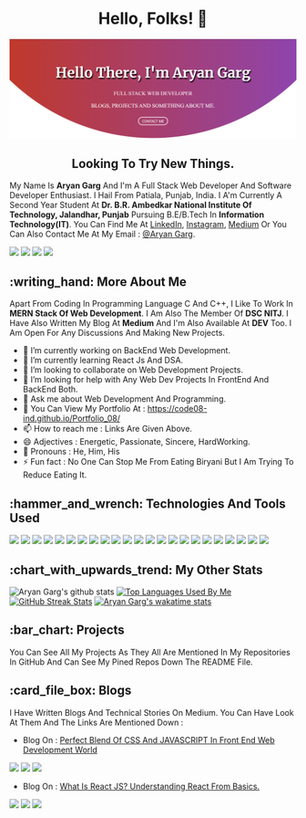 <h1 align="center">Hello, Folks! 👋</h1>

[![Header](https://github.com/code08-ind/pic_github/blob/master/github.PNG "Aryan Garg")](https://code08-ind.github.io/Portfolio_08/)

<h2 align="center">Looking To Try New Things.</h2>

My Name Is **Aryan Garg** And I'm A Full Stack Web Developer And Software Developer Enthusiast. I Hail From Patiala, Punjab, India. I A'm Currently A Second Year Student At **Dr. B.R. Ambedkar National Institute Of Technology, Jalandhar, Punjab** Pursuing B.E/B.Tech In **Information Technology(IT)**. You Can Find Me At [LinkedIn](https://www.linkedin.com/in/aryan-garg-661552198/), [Instagram](https://www.instagram.com/aryan_garg_08/), [Medium](https://gargaryan82000.medium.com/) Or You Can Also Contact Me At My Email : [@Aryan Garg](mailto:gargaryan82000@gmail.com).

![](https://komarev.com/ghpvc/?username=code08-ind&color=orange)
![](https://img.shields.io/badge/Age-21_Years-informational?style=flat&logoColor=white&color=blueviolet)
![](https://img.shields.io/badge/Focus_On-Full_Stack_Web_Developemnt-informational?style=flat&logoColor=white&color=informational)
![](https://img.shields.io/badge/Hails_From-Patiala-informational?style=flat&logoColor=white&color=success)


<h2>:writing_hand: More About Me</h2>


Apart From Coding In Programming Language C And C++, I Like To Work In **MERN Stack Of Web Development**. I Am Also The Member Of **DSC NITJ**. I Have Also Written My Blog At **Medium** And I'm Also Available At **DEV** Too. I Am Open For Any Discussions And Making New Projects.


- 🔭 I’m currently working on BackEnd Web Development.
- 🌱 I’m currently learning React Js And DSA.
- 👯 I’m looking to collaborate on Web Development Projects.
- 🤔 I’m looking for help with Any Web Dev Projects In FrontEnd And BackEnd Both.
- 💬 Ask me about Web Development And Programming.
- :briefcase: You Can View My Portfolio At : https://code08-ind.github.io/Portfolio_08/
- 📫 How to reach me : Links Are Given Above.
- 😄 Adjectives : Energetic, Passionate, Sincere, HardWorking.
- 🤔 Pronouns : He, Him, His
- ⚡ Fun fact : No One Can Stop Me From Eating Biryani But I Am Trying To Reduce Eating It.


<h2>:hammer_and_wrench: Technologies And Tools Used</h2>


![](https://img.shields.io/badge/OS-Windows-informational?style=flat&logo=windows&logoColor=white&color=success)
![](https://img.shields.io/badge/OS-Linux-informational?style=flat&logo=linux&logoColor=white&color=success)
![](https://img.shields.io/badge/Code-JavaScript-informational?style=flat&logo=javascript&logoColor=white&color=success)
![](https://img.shields.io/badge/Code-Node.jS-informational?style=flat&logo=node.js&logoColor=white&color=success)
![](https://img.shields.io/badge/Code-HTML-informational?style=flat&logo=html5&logoColor=white&color=success)
![](https://img.shields.io/badge/Code-Bootstrap-informational?style=flat&logo=bootstrap&logoColor=white&color=success)
![](https://img.shields.io/badge/Code-CSS-informational?style=flat&logo=css3&logoColor=white&color=success)
![](https://img.shields.io/badge/Code-Java-informational?style=flat&logo=java&logoColor=white&color=success)
![](https://img.shields.io/badge/Code-C-informational?style=flat&logo=c&logoColor=white&color=success)
![](https://img.shields.io/badge/Code-Flutter-informational?style=flat&logo=flutter&logoColor=white&color=success)
![](https://img.shields.io/badge/Code-Dart-informational?style=flat&logo=dart&logoColor=white&color=success)
![](https://img.shields.io/badge/Code-ReactJs-informational?style=flat&logo=react&logoColor=white&color=success)
![](https://img.shields.io/badge/Code-C++-informational?style=flat&logo=c-plus-plus&logoColor=white&color=success)
![](https://img.shields.io/badge/Code-Python-informational?style=flat&logo=python&logoColor=white&color=success)
![](https://img.shields.io/badge/Code-Sass-informational?style=flat&logo=sass&logoColor=white&color=success)
![](https://img.shields.io/badge/Cloud-Heroku-informational?style=flat&logo=heroku&logoColor=white&color=success)
![](https://img.shields.io/badge/Tools-MongoDB-informational?style=flat&logo=mongodb&logoColor=white&color=success)
![](https://img.shields.io/badge/Tools-Express-informational?style=flat&logo=express&logoColor=white&color=success)
![](https://img.shields.io/badge/Tools-jQuery-informational?style=flat&logo=jquery&logoColor=white&color=success)
![](https://img.shields.io/badge/Tools-MySQL-informational?style=flat&logo=mysql&logoColor=white&color=success)
![](https://img.shields.io/badge/Tools-Git-informational?style=flat&logo=git&logoColor=white&color=success)
![](https://img.shields.io/badge/Tools-GitHub-informational?style=flat&logo=github&logoColor=white&color=success)
![](https://img.shields.io/badge/Tools-Firebase-informational?style=flat&logo=firebase&logoColor=white&color=success)



<h2>:chart_with_upwards_trend: My Other Stats</h2>


![Aryan Garg's github stats](https://github-readme-stats.vercel.app/api?username=code08-ind&include_all_commits=true&show_icons=true&theme=synthwave)
[![Top Languages Used By Me](https://github-readme-stats.vercel.app/api/top-langs/?username=code08-ind&langs_count=10&layout=compact&theme=radical&card_width=445)](https://github.com/code08-ind/github-readme-stats)
[![GitHub Streak Stats](https://github-readme-streak-stats.herokuapp.com/?user=code08-ind&theme=algolia)](https://github.com/code08-ind/github-readme-streak-stats)
[![Aryan Garg's wakatime stats](https://github-readme-stats.vercel.app/api/wakatime?username=code08_ind&&layout=compact&theme=dracula)](https://github.com/code08-ind/github-readme-stats)

<h2>:bar_chart: Projects</h2>


You Can See All My Projects As They All Are Mentioned In My Repositories In GitHub And Can See My Pined Repos Down The README File.


<h2>:card_file_box: Blogs</h2>


I Have Written Blogs And Technical Stories On Medium. You Can Have Look At Them And The Links Are Mentioned Down :


- Blog On : [Perfect Blend Of CSS And JAVASCRIPT In Front End Web Development World](https://gargaryan82000.medium.com/perfect-combination-of-css-and-javascript-in-front-end-web-development-aa5e33a4886c)

![](https://img.shields.io/badge/Visitors-190+-informational?style=flat&logo=&logoColor=white&color=informational)
![](https://img.shields.io/badge/Likes-150+-informational?style=flat&logo=&logoColor=white&color=brightgreen)
![](https://img.shields.io/badge/Followers-9-informational?style=flat&logo=&logoColor=white&color=important)


- Blog On : [What Is React JS? Understanding React From Basics.](https://gargaryan82000.medium.com/what-is-react-js-understanding-react-from-basics-940df800ff68)

![](https://img.shields.io/badge/Visitors-70+-informational?style=flat&logo=&logoColor=white&color=informational)
![](https://img.shields.io/badge/Likes-10+-informational?style=flat&logo=&logoColor=white&color=brightgreen)
![](https://img.shields.io/badge/Followers-9-informational?style=flat&logo=&logoColor=white&color=important)

<!--
**code08-ind/code08-ind** is a ✨ _special_ ✨ repository because its `README.md` (this file) appears on your GitHub profile.**

Here are some ideas to get you started:

- 🔭 I’m currently working on ...
- 🌱 I’m currently learning ...
- 👯 I’m looking to collaborate on ...
- 🤔 I’m looking for help with ...
- 💬 Ask me about ...
- 📫 How to reach me: ...
- 😄 Pronouns: ...
- ⚡ Fun fact: ...
-->
